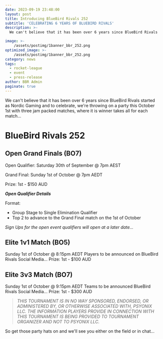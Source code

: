 ```yaml
---
date: 2023-09-19 23:48:00
layout: post
title: Introducing BlueBird Rivals 252
subtitle: 'CELEBRATING 6 YEARS OF BLUEBIRD RIVALS'
description: >-
  We can't believe that it has been over 6 years since BlueBird Rivals started as Nordic Gaming and to celebrate, we're throwing on a party this October 1st with three jam packed matches, where it is winner takes all for each match... 

image: >-
    /assets/postimg/1banner_bbr_252.png
optimized_image: >-
    /assets/postimg/1banner_bbr_252.png
category: news
tags:
  - rocket-league
  - event
  - press-release
author: BBR Admin
paginate: true
---
```

We can't believe that it has been over 6 years since BlueBird Rivals started as Nordic Gaming and to celebrate, we're throwing on a party this October 1st with three jam packed matches, where it is winner takes all for each match... 


# BlueBird Rivals 252
## Open Grand Finals (BO7)
Open Qualifier: Saturday 30th of September @ 7pm AEST

Grand Final: Sunday 1st of October @ 7pm AEDT

Prize: 1st - $150 AUD


_**Open Qualifier Details**_

Format:
- Group Stage to Single Elimination Qualifier
- Top 2 to advance to the Grand Final match on the 1st of October

*Sign Ups for the open event qualifiers will open at a later date...*

## Elite 1v1 Match (BO5)
Sunday 1st of October @ 8:15pm AEDT
Players to be announced on BlueBird Rivals Social Media...
Prize: 1st - $100 AUD

## Elite 3v3 Match (BO7)
Sunday 1st of October @ 9:15pm AEDT
Teams to be announced BlueBird Rivals Social Media...
Prize: 1st - $300 AUD


> *THIS TOURNAMENT IS IN NO WAY SPONSORED, ENDORSED, OR ADMINISTERED BY, OR OTHERWISE ASSOCIATED WITH, PSYONIX LLC. THE INFORMATION PLAYERS PROVIDE IN CONNECTION WITH THIS TOURNAMENT IS BEING PROVIDED TO TOURNAMENT ORGANIZER AND NOT TO PSYONIX LLC.*


So get those party hats on and we'll see you either on the field or in chat...


